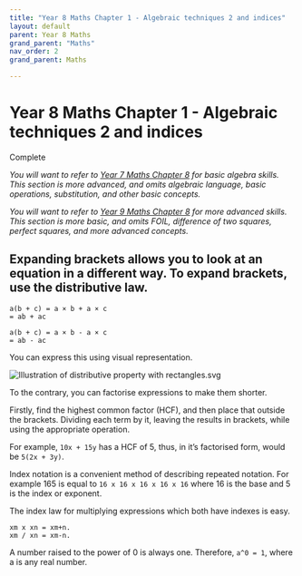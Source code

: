```yaml
---
title: "Year 8 Maths Chapter 1 - Algebraic techniques 2 and indices"
layout: default
parent: Year 8 Maths
grand_parent: "Maths"
nav_order: 2
grand_parent: Maths

---
```


# Year 8 Maths Chapter 1 - Algebraic techniques 2 and indices
<label class="label label-green">Complete</label>

*You will want to refer to [Year 7 Maths Chapter 8](../y7/y7c8.html) for basic algebra skills. This section is more advanced, and omits algebraic language, basic operations, substitution, and other basic concepts.*

*You will want to refer to [Year 9 Maths Chapter 8](../y9/y9c8.html) for more advanced skills. This section is more basic, and omits FOIL, difference of two squares, perfect squares, and more advanced concepts.*

## Expanding brackets allows you to look at an equation in a different way. To expand brackets, use the distributive law. 

```	
a(b + c) = a × b + a × c
= ab + ac

a(b + c) = a × b - a × c
= ab - ac
```
You can express this using visual representation.

![Illustration of distributive property with rectangles.svg](https://upload.wikimedia.org/wikipedia/commons/thumb/7/74/Illustration_of_distributive_property_with_rectangles.svg/1280px-Illustration_of_distributive_property_with_rectangles.svg.png)

To the contrary, you can factorise expressions to make them shorter.

Firstly, find the highest common factor (HCF), and then place that outside the brackets. Dividing each term by it, leaving the results in brackets, while using the appropriate operation.

For example, `10x + 15y` has a HCF of 5, thus, in it’s factorised form, would be `5(2x + 3y)`.

Index notation is a convenient method of describing repeated notation. For example 165 is equal to `16 x 16 x 16 x 16 x 16` where 16 is the base and 5 is the index or exponent.

The index law for multiplying expressions which both have indexes is easy. 

```
xm x xn = xm+n. 
xm / xn = xm-n. 
```
A number raised to the power of 0 is always one. Therefore, `a^0 = 1`, where a is any real number.

